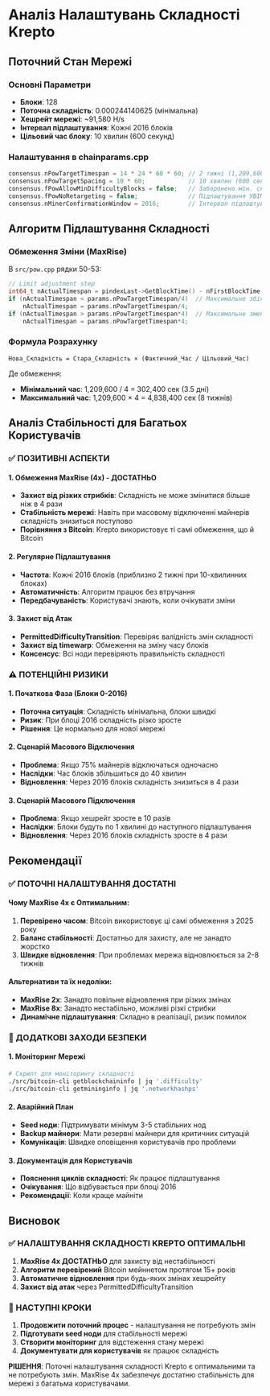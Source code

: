 # Аналіз Налаштувань Складності Krepto

## Поточний Стан Мережі

### Основні Параметри
- **Блоки**: 128
- **Поточна складність**: 0.000244140625 (мінімальна)
- **Хешрейт мережі**: ~91,580 H/s
- **Інтервал підлаштування**: Кожні 2016 блоків
- **Цільовий час блоку**: 10 хвилин (600 секунд)

### Налаштування в chainparams.cpp
```cpp
consensus.nPowTargetTimespan = 14 * 24 * 60 * 60; // 2 тижні (1,209,600 сек)
consensus.nPowTargetSpacing = 10 * 60;            // 10 хвилин (600 сек)
consensus.fPowAllowMinDifficultyBlocks = false;   // Заборонено мін. складність
consensus.fPowNoRetargeting = false;              // Підлаштування УВІМКНЕНО
consensus.nMinerConfirmationWindow = 2016;        // Інтервал підлаштування
```

## Алгоритм Підлаштування Складності

### Обмеження Зміни (MaxRise)
В `src/pow.cpp` рядки 50-53:
```cpp
// Limit adjustment step
int64_t nActualTimespan = pindexLast->GetBlockTime() - nFirstBlockTime;
if (nActualTimespan < params.nPowTargetTimespan/4)  // Максимальне збільшення в 4 рази
    nActualTimespan = params.nPowTargetTimespan/4;
if (nActualTimespan > params.nPowTargetTimespan*4)  // Максимальне зменшення в 4 рази
    nActualTimespan = params.nPowTargetTimespan*4;
```

### Формула Розрахунку
```
Нова_Складність = Стара_Складність × (Фактичний_Час / Цільовий_Час)
```

Де обмеження:
- **Мінімальний час**: 1,209,600 / 4 = 302,400 сек (3.5 дні)
- **Максимальний час**: 1,209,600 × 4 = 4,838,400 сек (8 тижнів)

## Аналіз Стабільності для Багатьох Користувачів

### ✅ ПОЗИТИВНІ АСПЕКТИ

#### 1. Обмеження MaxRise (4x) - ДОСТАТНЬО
- **Захист від різких стрибків**: Складність не може змінитися більше ніж в 4 рази
- **Стабільність мережі**: Навіть при масовому відключенні майнерів складність знизиться поступово
- **Порівняння з Bitcoin**: Krepto використовує ті самі обмеження, що й Bitcoin

#### 2. Регулярне Підлаштування
- **Частота**: Кожні 2016 блоків (приблизно 2 тижні при 10-хвилинних блоках)
- **Автоматичність**: Алгоритм працює без втручання
- **Передбачуваність**: Користувачі знають, коли очікувати зміни

#### 3. Захист від Атак
- **PermittedDifficultyTransition**: Перевіряє валідність змін складності
- **Захист від timewarp**: Обмеження на зміну часу блоків
- **Консенсус**: Всі ноди перевіряють правильність складності

### ⚠️ ПОТЕНЦІЙНІ РИЗИКИ

#### 1. Початкова Фаза (Блоки 0-2016)
- **Поточна ситуація**: Складність мінімальна, блоки швидкі
- **Ризик**: При блоці 2016 складність різко зросте
- **Рішення**: Це нормально для нової мережі

#### 2. Сценарій Масового Відключення
- **Проблема**: Якщо 75% майнерів відключаться одночасно
- **Наслідки**: Час блоків збільшиться до 40 хвилин
- **Відновлення**: Через 2016 блоків складність знизиться в 4 рази

#### 3. Сценарій Масового Підключення
- **Проблема**: Якщо хешрейт зросте в 10 разів
- **Наслідки**: Блоки будуть по 1 хвилині до наступного підлаштування
- **Відновлення**: Через 2016 блоків складність зросте в 4 рази

## Рекомендації

### ✅ ПОТОЧНІ НАЛАШТУВАННЯ ДОСТАТНІ

#### Чому MaxRise 4x є Оптимальним:
1. **Перевірено часом**: Bitcoin використовує ці самі обмеження з 2025 року
2. **Баланс стабільності**: Достатньо для захисту, але не занадто жорстко
3. **Швидке відновлення**: При проблемах мережа відновлюється за 2-8 тижнів

#### Альтернативи та їх недоліки:
- **MaxRise 2x**: Занадто повільне відновлення при різких змінах
- **MaxRise 8x**: Занадто нестабільно, можливі різкі стрибки
- **Динамічне підлаштування**: Складно в реалізації, ризик помилок

### 🔧 ДОДАТКОВІ ЗАХОДИ БЕЗПЕКИ

#### 1. Моніторинг Мережі
```bash
# Скрипт для моніторингу складності
./src/bitcoin-cli getblockchaininfo | jq '.difficulty'
./src/bitcoin-cli getmininginfo | jq '.networkhashps'
```

#### 2. Аварійний План
- **Seed ноди**: Підтримувати мінімум 3-5 стабільних нод
- **Backup майнери**: Мати резервні майнери для критичних ситуацій
- **Комунікація**: Швидке оповіщення користувачів про проблеми

#### 3. Документація для Користувачів
- **Пояснення циклів складності**: Як працює підлаштування
- **Очікування**: Що відбувається при блоці 2016
- **Рекомендації**: Коли краще майніти

## Висновок

### ✅ НАЛАШТУВАННЯ СКЛАДНОСТІ KREPTO ОПТИМАЛЬНІ

1. **MaxRise 4x ДОСТАТНЬО** для захисту від нестабільності
2. **Алгоритм перевірений** Bitcoin мейннетом протягом 15+ років
3. **Автоматичне відновлення** при будь-яких змінах хешрейту
4. **Захист від атак** через PermittedDifficultyTransition

### 🎯 НАСТУПНІ КРОКИ

1. **Продовжити поточний процес** - налаштування не потребують змін
2. **Підготувати seed ноди** для стабільності мережі
3. **Створити моніторинг** для відстеження стану мережі
4. **Документувати для користувачів** як працює складність

**РІШЕННЯ**: Поточні налаштування складності Krepto є оптимальними та не потребують змін. MaxRise 4x забезпечує достатню стабільність для мережі з багатьма користувачами. 